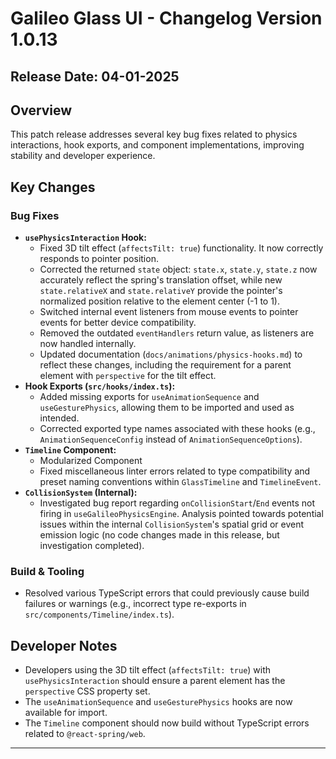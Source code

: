 # Galileo Glass UI - Changelog Version 1.0.13

## Release Date: 04-01-2025

## Overview

This patch release addresses several key bug fixes related to physics interactions, hook exports, and component implementations, improving stability and developer experience.

## Key Changes

### Bug Fixes

-   **`usePhysicsInteraction` Hook:**
    -   Fixed 3D tilt effect (`affectsTilt: true`) functionality. It now correctly responds to pointer position.
    -   Corrected the returned `state` object: `state.x`, `state.y`, `state.z` now accurately reflect the spring's translation offset, while new `state.relativeX` and `state.relativeY` provide the pointer's normalized position relative to the element center (-1 to 1).
    -   Switched internal event listeners from mouse events to pointer events for better device compatibility.
    -   Removed the outdated `eventHandlers` return value, as listeners are now handled internally.
    -   Updated documentation (`docs/animations/physics-hooks.md`) to reflect these changes, including the requirement for a parent element with `perspective` for the tilt effect.
-   **Hook Exports (`src/hooks/index.ts`):**
    -   Added missing exports for `useAnimationSequence` and `useGesturePhysics`, allowing them to be imported and used as intended.
    -   Corrected exported type names associated with these hooks (e.g., `AnimationSequenceConfig` instead of `AnimationSequenceOptions`).
-   **`Timeline` Component:**
    -   Modularized Component
    -   Fixed miscellaneous linter errors related to type compatibility and preset naming conventions within `GlassTimeline` and `TimelineEvent`.
-   **`CollisionSystem` (Internal):**
    -   Investigated bug report regarding `onCollisionStart`/`End` events not firing in `useGalileoPhysicsEngine`. Analysis pointed towards potential issues within the internal `CollisionSystem`'s spatial grid or event emission logic (no code changes made in this release, but investigation completed).

### Build & Tooling

-   Resolved various TypeScript errors that could previously cause build failures or warnings (e.g., incorrect type re-exports in `src/components/Timeline/index.ts`).

## Developer Notes

-   Developers using the 3D tilt effect (`affectsTilt: true`) with `usePhysicsInteraction` should ensure a parent element has the `perspective` CSS property set.
-   The `useAnimationSequence` and `useGesturePhysics` hooks are now available for import.
-   The `Timeline` component should now build without TypeScript errors related to `@react-spring/web`.

---

<!-- Optional: Link to specific PRs or issue numbers if available -->
<!-- [Link to v1.0.13 Build Notes](1.0.13-build-notes.md) --> 